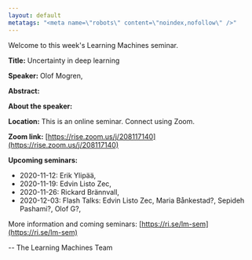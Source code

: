 ```yaml
---
layout: default
metatags: "<meta name=\"robots\" content=\"noindex,nofollow\" />"
---
```

Welcome to this week's Learning Machines seminar.

**Title:** Uncertainty in deep learning

**Speaker:** Olof Mogren, 

**Abstract:** 

**About the speaker:** 

**Location:** This is an online seminar. Connect using Zoom.

**Zoom link:** [https://rise.zoom.us/j/208117140](https://rise.zoom.us/j/208117140)

**Upcoming seminars:**

* 2020-11-12: Erik Ylipää, 
* 2020-11-19: Edvin Listo Zec, 
* 2020-11-26: Rickard Brännvall, 
* 2020-12-03: Flash Talks: Edvin Listo Zec, Maria Bånkestad?, Sepideh Pashami?, Olof G?, 

More information and coming seminars: [https://ri.se/lm-sem](https://ri.se/lm-sem)

-- The Learning Machines Team

